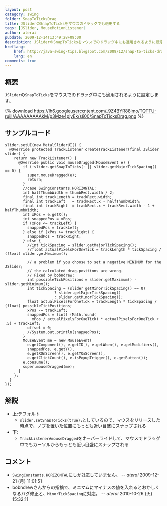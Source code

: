 ```yaml
---
layout: post
category: swing
folder: SnapToTicksDrag
title: JSliderのSnapToTicksをマウスのドラッグでも適用する
tags: [JSlider, MouseMotionListener]
author: aterai
pubdate: 2009-12-14T13:49:28+09:00
description: JSliderのSnapToTicksをマウスでのドラッグ中にも適用されるように設定します。
hreflang:
    href: http://java-swing-tips.blogspot.com/2009/12/snap-to-ticks-drag-jslider.html
    lang: en
comments: true
---
```

## 概要
`JSlider`の`SnapToTicks`をマウスでのドラッグ中にも適用されるように設定します。

{% download https://lh6.googleusercontent.com/_9Z4BYR88imo/TQTTU-ruijI/AAAAAAAAAkM/p3Mze4pjyEk/s800/SnapToTicksDrag.png %}

## サンプルコード
<pre class="prettyprint"><code>slider.setUI(new MetalSliderUI() {
  @Override protected TrackListener createTrackListener(final JSlider slider) {
    return new TrackListener() {
      @Override public void mouseDragged(MouseEvent e) {
        if (!slider.getSnapToTicks() || slider.getMajorTickSpacing() == 0) {
          super.mouseDragged(e);
          return;
        }
        //case SwingConstants.HORIZONTAL:
        int halfThumbWidth = thumbRect.width / 2;
        final int trackLength = trackRect.width;
        final int trackLeft   = trackRect.x - halfThumbWidth;
        final int trackRight  = trackRect.x + trackRect.width - 1 + halfThumbWidth;
        int xPos = e.getX();
        int snappedPos = xPos;
        if (xPos &lt;= trackLeft) {
          snappedPos = trackLeft;
        } else if (xPos &gt;= trackRight) {
          snappedPos = trackRight;
        } else {
          //int tickSpacing = slider.getMajorTickSpacing();
          //float actualPixelsForOneTick = trackLength * tickSpacing / (float) slider.getMaximum();

          // a problem if you choose to set a negative MINIMUM for the JSlider;
          // the calculated drag-positions are wrong.
          // Fixed by bobndrew:
          int possibleTickPositions = slider.getMaximum() - slider.getMinimum();
          int tickSpacing = (slider.getMinorTickSpacing() == 0)
                      ? slider.getMajorTickSpacing()
                      : slider.getMinorTickSpacing();
          float actualPixelsForOneTick = trackLength * tickSpacing / (float) possibleTickPositions;
          xPos -= trackLeft;
          snappedPos = (int) (Math.round(
            xPos / actualPixelsForOneTick) * actualPixelsForOneTick + .5) + trackLeft;
          offset = 0;
          //System.out.println(snappedPos);
        }
        MouseEvent me = new MouseEvent(
          e.getComponent(), e.getID(), e.getWhen(), e.getModifiers(),
          snappedPos, e.getY(),
          e.getXOnScreen(), e.getYOnScreen(),
          e.getClickCount(), e.isPopupTrigger(), e.getButton());
        e.consume();
        super.mouseDragged(me);
      }
    };
  }
});
</code></pre>

## 解説
- 上:デフォルト
    - `slider.setSnapToTicks(true);`としているので、マウスをリリースした時点で、ノブを置いた位置にもっとも近い目盛にスナップされる
- 下:
    - `TrackListener#mouseDragged`をオーバーライドして、マウスでドラッグ中でもカーソルからもっとも近い目盛にスナップされる

<!-- dummy comment line for breaking list -->

## コメント
- `SwingConstants.HORIZONTAL`にしか対応していません。 -- *aterai* 2009-12-21 (月) 11:01:51
- bobndrewさんからの指摘で、ミニマムにマイナスの値を入れるとおかしくなるバグ修正と、`MinorTickSpacing`に対応。 -- *aterai* 2010-10-26 (火) 15:32:11

<!-- dummy comment line for breaking list -->
